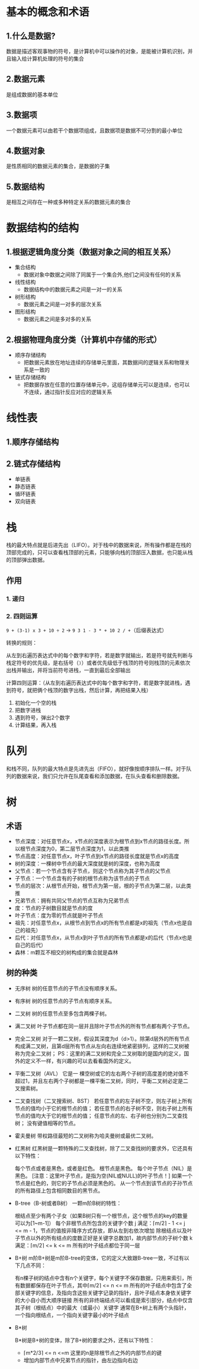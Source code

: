 # 基本的概念和术语

## 1.什么是数据?

数据是描述客观事物的符号，是计算机中可以操作的对象，是能被计算机识别，并且输入给计算机处理的符号的集合

## 2.数据元素

是组成数据的基本单位

## 3.数据项

一个数据元素可以由若干个数据项组成，且数据项是数据不可分割的最小单位

## 4.数据对象

是性质相同的数据元素的集合，是数据的子集

## 5.数据结构

是相互之间存在一种或多种特定关系的数据元素的集合

# 数据结构的结构

## 1.根据逻辑角度分类（数据对象之间的相互关系）

- 集合结构
    - 数据对象中数据之间除了同属于一个集合外,他们之间没有任何的关系
- 线性结构
    - 数据结构中的数据元素之间是一对一的关系
- 树形结构
    - 数据元素之间是一对多的层次关系
- 图形结构
    - 数据元素之间是多对多的关系

## 2.根据物理角度分类（计算机中存储的形式）

- 顺序存储结构
    - 把数据元素放在地址连续的存储单元里面，其数据间的逻辑关系和物理关系是一致的
- 链式存储结构
    - 把数据存放在任意的位置存储单元中，这组存储单元可以是连续，也可以不连续，通过指针反应对应的逻辑关系

# 线性表

## 1.顺序存储结构

## 2.链式存储结构

- 单链表
- 静态链表
- 循环链表
- 双向链表

# 栈

栈的最大特点就是后进先出（LIFO）。对于栈中的数据来说，所有操作都是在栈的顶部完成的，只可以查看栈顶部的元素，只能够向栈的顶部压⼊数据，也只能从栈的顶部弹出数据。

## 作用

### 1. 递归

### 2. 四则运算

`9 + (3-1) x 3 + 10 ÷ 2`  -> `9 3 1 - 3 * + 10 2 / +`（后缀表达式）

转换的规则：

从左到右遍历表达式中的每个数字和字符，若是数字就输出，若是符号就先判断与栈定符号的优先级，是右括号（`)`）或者优先级低于栈顶的符号则栈顶的元素依次出栈并输出，并将当前符号进栈，一直到最后全部输出

计算四则运算：（从左到右遍历表达式中的每个数字和字符，若是数字就进栈，遇到符号，就把俩个栈顶的数字出栈，然后计算，再把结果入栈）

1. 初始化一个空的栈
2. 把数字进栈
3. 遇到符号，弹出2个数字
4. 计算结果，再入栈

# 队列

和栈不同，队列的最大特点是先进先出（FIFO），就好像按顺序排队一样。对于队列的数据来说，我们只允许在队尾查看和添加数据，在队头查看和删除数据。

# 树

## 术语

- 节点深度：对任意节点x，x节点的深度表示为根节点到x节点的路径长度。所以根节点深度为0，第二层节点深度为1，以此类推
- 节点高度：对任意节点x，叶子节点到x节点的路径长度就是节点x的高度
- 树的深度：一棵树中节点的最大深度就是树的深度，也称为高度
- 父节点：若一个节点含有子节点，则这个节点称为其子节点的父节点
- 子节点：一个节点含有的子树的根节点称为该节点的子节点
- 节点的层次：从根节点开始，根节点为第一层，根的子节点为第二层，以此类推
- 兄弟节点：拥有共同父节点的节点互称为兄弟节点
- 度：节点的子树数目就是节点的度
- 叶子节点：度为零的节点就是叶子节点
- 祖先：对任意节点x，从根节点到节点x的所有节点都是x的祖先（节点x也是自己的祖先）
- 后代：对任意节点x，从节点x到叶子节点的所有节点都是x的后代（节点x也是自己的后代）
- 森林：m颗互不相交的树构成的集合就是森林

## 树的种类

- 无序树
    树的任意节点的子节点没有顺序关系。

- 有序树
    树的任意节点的子节点有顺序关系。

- 二叉树
    树的任意节点至多包含两棵子树。

- 满二叉树
    叶子节点都在同一层并且除叶子节点外的所有节点都有两个子节点。

- 完全二叉树
    对于一颗二叉树，假设其深度为d（d>1）。除第d层外的所有节点构成满二叉树，且第d层所有节点从左向右连续地紧密排列，这样的二叉树被称为完全二叉树；
    PS：这里的满二叉树和完全二叉树取的是国内的定义，国外的定义不一样，有兴趣的可以去看看国外的定义。

- 平衡二叉树（AVL）
    它是一 棵空树或它的左右两个子树的高度差的绝对值不超过1，并且左右两个子树都是一棵平衡二叉树，同时，平衡二叉树必定是二叉搜索树。

- 二叉查找树（二叉搜索树、BST）
    若任意节点的左子树不空，则左子树上所有节点的值均小于它的根节点的值；
    若任意节点的右子树不空，则右子树上所有节点的值均大于它的根节点的值；
    任意节点的左、右子树也分别为二叉查找树；
    没有键值相等的节点。

- 霍夫曼树
    带权路径最短的二叉树称为哈夫曼树或最优二叉树。

- 红黑树
    红黑树是一颗特殊的二叉查找树，除了二叉查找树的要求外，它还具有以下特性：

    每个节点或者是黑色，或者是红色。
    根节点是黑色。
    每个叶子节点（NIL）是黑色。 [注意：这里叶子节点，是指为空(NIL或NULL)的叶子节点！]
    如果一个节点是红色的，则它的子节点必须是黑色的。
    从一个节点到该节点的子孙节点的所有路径上包含相同数目的黑节点。

- B-tree（B-树或者B树）
    一颗m阶B树的特性：

    根结点至少有两个子女（如果B树只有一个根节点，这个根节点的key的数量可以为[1~m-1]）
    每个非根节点所包含的关键字个数 j 满足：⌈m/2⌉ - 1 <= j <= m - 1，节点的值按非降序方式存放，即从左到右依次增加
    除根结点以及叶子节点以外的所有结点的度数正好是关键字总数加1，故内部节点的子树个数 k 满足：⌈m/2⌉ <= k <= m
    所有的叶子结点都位于同一层

- B+树
    m阶B+树是m阶B-tree的变体，它的定义大致跟B-tree一致，不过有以下几点不同：

    有n棵子树的结点中含有n个关键字，每个关键字不保存数据，只用来索引，所有数据都保存在叶子节点，其中⌈m/2⌉ <= n <= m
    所有的叶子结点中包含了全部关键字的信息，及指向含这些关键字记录的指针，且叶子结点本身依关键字的大小自小而大顺序链接
    所有的非终端结点可以看成是索引部分，结点中仅含其子树（根结点）中的最大（或最小）关键字
    通常在B+树上有两个头指针，一个指向根结点，一个指向关键字最小的叶子结点

- B*树

    B*树是B+树的变体，除了B+树的要求之外，还有以下特性：

    - ⌈m*2/3⌉ <= n <=m 这里的n是除根节点之外的内部节点的键
    - 增加内部节点中兄弟节点的指针，由左边指向右边